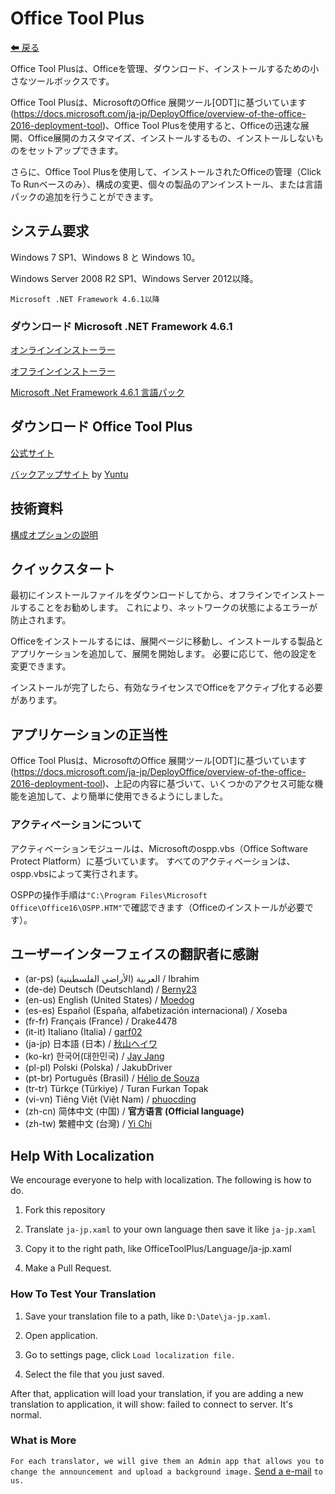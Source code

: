 ﻿# Office Tool Plus

[⬅ 戻る](https://github.com/YerongAI/Office-Tool)

Office Tool Plusは、Officeを管理、ダウンロード、インストールするための小さなツールボックスです。

Office Tool Plusは、MicrosoftのOffice 展開ツール[ODT]に基づいています(https://docs.microsoft.com/ja-jp/DeployOffice/overview-of-the-office-2016-deployment-tool)、Office Tool Plusを使用すると、Officeの迅速な展開、Office展開のカスタマイズ、インストールするもの、インストールしないものをセットアップできます。

さらに、Office Tool Plusを使用して、インストールされたOfficeの管理（Click To Runベースのみ）、構成の変更、個々の製品のアンインストール、または言語パックの追加を行うことができます。

## システム要求

Windows 7 SP1、Windows 8 と Windows 10。

Windows Server 2008 R2 SP1、Windows Server 2012以降。

`Microsoft .NET Framework 4.6.1以降`

### ダウンロード Microsoft .NET Framework 4.6.1

[オンラインインストーラー](http://go.microsoft.com/fwlink/?LinkId=780597)

[オフラインインストーラー](http://go.microsoft.com/fwlink/?LinkId=780601)

[Microsoft .Net Framework 4.6.1 言語パック](http://go.microsoft.com/fwlink/?LinkId=780604)

## ダウンロード Office Tool Plus

[公式サイト](https://otp.landian.vip/)

[バックアップサイト](https://delivery.yuntu.dev/office-tool/) by [Yuntu](https://www.yuntu.dev/)

## 技術資料

[構成オプションの説明](https://docs.microsoft.com/ja-jp/DeployOffice/configuration-options-for-the-office-2016-deployment-tool)

## クイックスタート

最初にインストールファイルをダウンロードしてから、オフラインでインストールすることをお勧めします。 これにより、ネットワークの状態によるエラーが防止されます。

Officeをインストールするには、展開ページに移動し、インストールする製品とアプリケーションを追加して、展開を開始します。 必要に応じて、他の設定を変更できます。

インストールが完了したら、有効なライセンスでOfficeをアクティブ化する必要があります。

## アプリケーションの正当性

Office Tool Plusは、MicrosoftのOffice 展開ツール[ODT]に基づいています(https://docs.microsoft.com/ja-jp/DeployOffice/overview-of-the-office-2016-deployment-tool)、上記の内容に基づいて、いくつかのアクセス可能な機能を追加して、より簡単に使用できるようにしました。

### アクティベーションについて

アクティベーションモジュールは、Microsoftのospp.vbs（Office Software Protect Platform）に基づいています。 すべてのアクティベーションは、ospp.vbsによって実行されます。

OSPPの操作手順は````"C:\Program Files\Microsoft Office\Office16\OSPP.HTM"````で確認できます（Officeのインストールが必要です）。

## ユーザーインターフェイスの翻訳者に感謝

- (ar-ps) العربية (الأراضي الفلسطينية) / Ibrahim
- (de-de) Deutsch (Deutschland) / [Berny23](https://steamcommunity.com/id/Berny23)
- (en-us) English (United States) / [Moedog](https://prprpr.love)
- (es-es) Español (España, alfabetización internacional) / Xoseba
- (fr-fr) Français (France) / Drake4478
- (it-it) Italiano (Italia) / [garf02](https://github.com/garf02)
- (ja-jp) 日本語 (日本) / [秋山ヘイワ](https://github.com/akio1321)
- (ko-kr) 한국어(대한민국) / [Jay Jang](http://www.yaeyaya.com)
- (pl-pl) Polski (Polska) / JakubDriver
- (pt-br) Português (Brasil) / [Hélio de Souza](https://tinyurl.com/hdstec)
- (tr-tr) Türkçe (Türkiye) / Turan Furkan Topak
- (vi-vn) Tiêng Việt (Việt Nam) / [phuocding](https://github.com/phuocding)
- (zh-cn) 简体中文 (中国) / **官方语言 (Official language)**
- (zh-tw) 繁體中文 (台灣) / [Yi Chi](https://www.cotpear.com)

## Help With Localization

We encourage everyone to help with localization. The following is how to do.

1. Fork this repository

2. Translate ````ja-jp.xaml```` to your own language then save it like ````ja-jp.xaml````

3. Copy it to the right path, like OfficeToolPlus/Language/ja-jp.xaml

4. Make a Pull Request.

### How To Test Your Translation

1. Save your translation file to a path, like ````D:\Date\ja-jp.xaml````.

2. Open application.

3. Go to settings page, click ````Load localization file.````

4. Select the file that you just saved.

After that, application will load your translation, if you are adding a new translation to application, it will show: failed to connect to server. It's normal.

### What is More

````For each translator, we will give them an Admin app that allows you to change the announcement and upload a background image.```` [Send a e-mail](mailto:yerong@coolhub.top) ````to us.````
